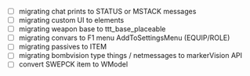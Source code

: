 - [ ] migrating chat prints to STATUS or MSTACK messages
- [ ] migrating custom UI to elements
- [ ] migrating weapon base to ttt_base_placeable
- [ ] migrating convars to F1 menu AddToSettingsMenu (EQUIP/ROLE)
- [ ] migrating passives to ITEM
- [ ] migrating bombvision type things / netmessages to markerVision API
- [ ] convert SWEPCK item to WModel
